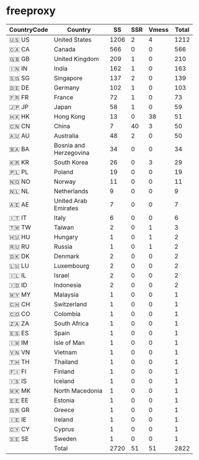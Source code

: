 # freeproxy

|CountryCode|Country|SS|SSR|Vmess|Total|
|  ----  | ----  |  ----  | ----  |  ----  | ----  |
|🇺🇸 US|United States|1206|2|4|1212|
|🇨🇦 CA|Canada|566|0|0|566|
|🇬🇧 GB|United Kingdom|209|1|0|210|
|🇮🇳 IN|India|162|1|0|163|
|🇸🇬 SG|Singapore|137|2|0|139|
|🇩🇪 DE|Germany|102|1|0|103|
|🇫🇷 FR|France|72|1|0|73|
|🇯🇵 JP|Japan|58|1|0|59|
|🇭🇰 HK|Hong Kong|13|0|38|51|
|🇨🇳 CN|China|7|40|3|50|
|🇦🇺 AU|Australia|48|2|0|50|
|🇧🇦 BA|Bosnia and Herzegovina|34|0|0|34|
|🇰🇷 KR|South Korea|26|0|3|29|
|🇵🇱 PL|Poland|19|0|0|19|
|🇳🇴 NO|Norway|11|0|0|11|
|🇳🇱 NL|Netherlands|9|0|0|9|
|🇦🇪 AE|United Arab Emirates|7|0|0|7|
|🇮🇹 IT|Italy|6|0|0|6|
|🇹🇼 TW|Taiwan|2|0|1|3|
|🇭🇺 HU|Hungary|1|0|1|2|
|🇷🇺 RU|Russia|1|0|1|2|
|🇩🇰 DK|Denmark|2|0|0|2|
|🇱🇺 LU|Luxembourg|2|0|0|2|
|🇮🇱 IL|Israel|2|0|0|2|
|🇮🇩 ID|Indonesia|2|0|0|2|
|🇲🇾 MY|Malaysia|1|0|0|1|
|🇨🇭 CH|Switzerland|1|0|0|1|
|🇨🇴 CO|Colombia|1|0|0|1|
|🇿🇦 ZA|South Africa|1|0|0|1|
|🇪🇸 ES|Spain|1|0|0|1|
|🇮🇲 IM|Isle of Man|1|0|0|1|
|🇻🇳 VN|Vietnam|1|0|0|1|
|🇹🇭 TH|Thailand|1|0|0|1|
|🇫🇮 FI|Finland|1|0|0|1|
|🇮🇸 IS|Iceland|1|0|0|1|
|🇲🇰 MK|North Macedonia|1|0|0|1|
|🇪🇪 EE|Estonia|1|0|0|1|
|🇬🇷 GR|Greece|1|0|0|1|
|🇮🇪 IE|Ireland|1|0|0|1|
|🇨🇾 CY|Cyprus|1|0|0|1|
|🇸🇪 SE|Sweden|1|0|0|1|
||Total|2720|51|51|2822|
